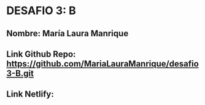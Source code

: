 # DESAFIO 3: B
## Nombre: María Laura Manrique
## Link Github Repo: https://github.com/MariaLauraManrique/desafio3-B.git
## Link  Netlify: 